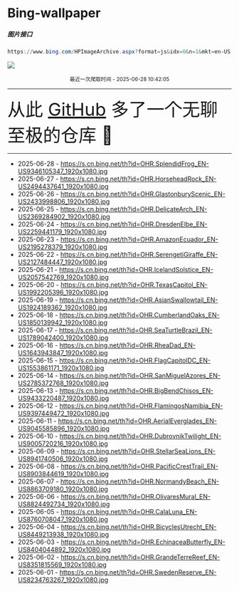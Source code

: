 # Bing-wallpaper

##### 图片接口

```powershell
https://www.bing.com/HPImageArchive.aspx?format=js&idx=0&n=1&mkt=en-US
```

 ![](https://s.cn.bing.net/th?id=OHR.SplendidFrog_EN-US9346105347_1920x1080.jpg)

<p align='center' >
    <small>
        最近一次爬取时间 - 2025-06-28 10:42:05
    </small>
    <br>
    <hr>
    <font size=7>
        <small>
           从此 <a href='https://github.com/'>GitHub</a> 多了一个无聊至极的仓库  🍳
        </small>
    </font>
    <hr>
</p>


- 2025-06-28 - https://s.cn.bing.net/th?id=OHR.SplendidFrog_EN-US9346105347_1920x1080.jpg 
- 2025-06-27 - https://s.cn.bing.net/th?id=OHR.HorseheadRock_EN-US2494437641_1920x1080.jpg 
- 2025-06-26 - https://s.cn.bing.net/th?id=OHR.GlastonburyScenic_EN-US2433998806_1920x1080.jpg 
- 2025-06-25 - https://s.cn.bing.net/th?id=OHR.DelicateArch_EN-US2369284902_1920x1080.jpg 
- 2025-06-24 - https://s.cn.bing.net/th?id=OHR.DresdenElbe_EN-US2259441179_1920x1080.jpg 
- 2025-06-23 - https://s.cn.bing.net/th?id=OHR.AmazonEcuador_EN-US2195278379_1920x1080.jpg 
- 2025-06-22 - https://s.cn.bing.net/th?id=OHR.SerengetiGiraffe_EN-US2127484447_1920x1080.jpg 
- 2025-06-21 - https://s.cn.bing.net/th?id=OHR.IcelandSolstice_EN-US2057542769_1920x1080.jpg 
- 2025-06-20 - https://s.cn.bing.net/th?id=OHR.TexasCapitol_EN-US1992205396_1920x1080.jpg 
- 2025-06-19 - https://s.cn.bing.net/th?id=OHR.AsianSwallowtail_EN-US1924189362_1920x1080.jpg 
- 2025-06-18 - https://s.cn.bing.net/th?id=OHR.CumberlandOaks_EN-US1850139942_1920x1080.jpg 
- 2025-06-17 - https://s.cn.bing.net/th?id=OHR.SeaTurtleBrazil_EN-US1789042400_1920x1080.jpg 
- 2025-06-16 - https://s.cn.bing.net/th?id=OHR.RheaDad_EN-US1643943847_1920x1080.jpg 
- 2025-06-15 - https://s.cn.bing.net/th?id=OHR.FlagCapitolDC_EN-US1553861171_1920x1080.jpg 
- 2025-06-14 - https://s.cn.bing.net/th?id=OHR.SanMiguelAzores_EN-US2785372768_1920x1080.jpg 
- 2025-06-13 - https://s.cn.bing.net/th?id=OHR.BigBendChisos_EN-US9433220487_1920x1080.jpg 
- 2025-06-12 - https://s.cn.bing.net/th?id=OHR.FlamingosNamibia_EN-US9397449472_1920x1080.jpg 
- 2025-06-11 - https://s.cn.bing.net/th?id=OHR.AerialEverglades_EN-US9045585896_1920x1080.jpg 
- 2025-06-10 - https://s.cn.bing.net/th?id=OHR.DubrovnikTwilight_EN-US9005720216_1920x1080.jpg 
- 2025-06-09 - https://s.cn.bing.net/th?id=OHR.StellarSeaLions_EN-US8941740506_1920x1080.jpg 
- 2025-06-08 - https://s.cn.bing.net/th?id=OHR.PacificCrestTrail_EN-US8903844619_1920x1080.jpg 
- 2025-06-07 - https://s.cn.bing.net/th?id=OHR.NormandyBeach_EN-US8863709180_1920x1080.jpg 
- 2025-06-06 - https://s.cn.bing.net/th?id=OHR.OlivaresMural_EN-US8824492734_1920x1080.jpg 
- 2025-06-05 - https://s.cn.bing.net/th?id=OHR.CalaLuna_EN-US8760708047_1920x1080.jpg 
- 2025-06-04 - https://s.cn.bing.net/th?id=OHR.BicyclesUtrecht_EN-US8449213938_1920x1080.jpg 
- 2025-06-03 - https://s.cn.bing.net/th?id=OHR.EchinaceaButterfly_EN-US8404044892_1920x1080.jpg 
- 2025-06-02 - https://s.cn.bing.net/th?id=OHR.GrandeTerreReef_EN-US8351815569_1920x1080.jpg 
- 2025-06-01 - https://s.cn.bing.net/th?id=OHR.SwedenReserve_EN-US8234763267_1920x1080.jpg 
